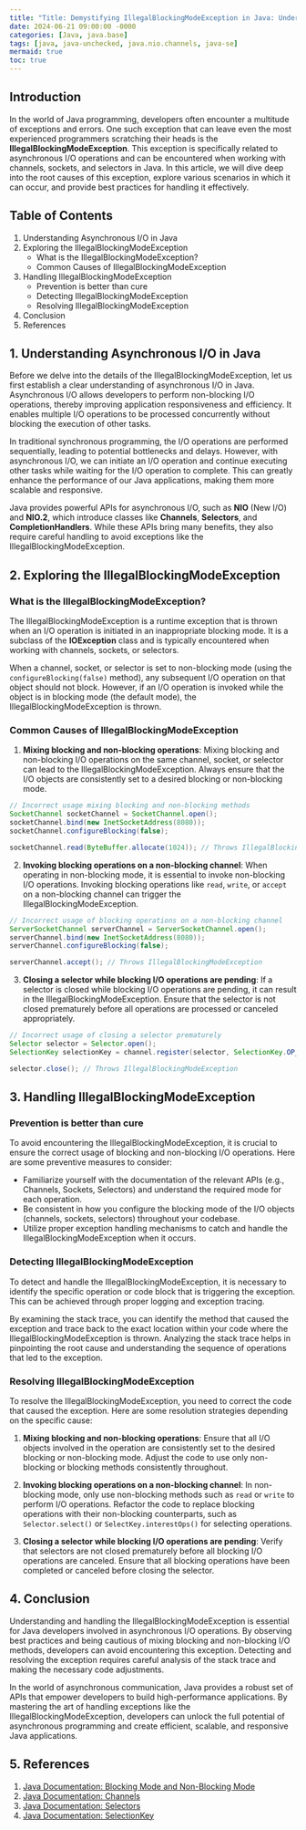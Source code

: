 ```yaml
---
title: "Title: Demystifying IllegalBlockingModeException in Java: Understanding the Magic Behind Asynchronous Communication"
date: 2024-06-21 09:00:00 -0000
categories: [Java, java.base]
tags: [java, java-unchecked, java.nio.channels, java-se]
mermaid: true
toc: true
---
```



## Introduction

In the world of Java programming, developers often encounter a multitude of exceptions and errors. One such exception that can leave even the most experienced programmers scratching their heads is the **IllegalBlockingModeException**. This exception is specifically related to asynchronous I/O operations and can be encountered when working with channels, sockets, and selectors in Java. In this article, we will dive deep into the root causes of this exception, explore various scenarios in which it can occur, and provide best practices for handling it effectively.

## Table of Contents

1. Understanding Asynchronous I/O in Java
2. Exploring the IllegalBlockingModeException
    - What is the IllegalBlockingModeException?
    - Common Causes of IllegalBlockingModeException
3. Handling IllegalBlockingModeException
    - Prevention is better than cure
    - Detecting IllegalBlockingModeException
    - Resolving IllegalBlockingModeException
4. Conclusion
5. References

## 1. Understanding Asynchronous I/O in Java

Before we delve into the details of the IllegalBlockingModeException, let us first establish a clear understanding of asynchronous I/O in Java. Asynchronous I/O allows developers to perform non-blocking I/O operations, thereby improving application responsiveness and efficiency. It enables multiple I/O operations to be processed concurrently without blocking the execution of other tasks.

In traditional synchronous programming, the I/O operations are performed sequentially, leading to potential bottlenecks and delays. However, with asynchronous I/O, we can initiate an I/O operation and continue executing other tasks while waiting for the I/O operation to complete. This can greatly enhance the performance of our Java applications, making them more scalable and responsive.

Java provides powerful APIs for asynchronous I/O, such as **NIO** (New I/O) and **NIO.2**, which introduce classes like **Channels**, **Selectors**, and **CompletionHandlers**. While these APIs bring many benefits, they also require careful handling to avoid exceptions like the IllegalBlockingModeException.

## 2. Exploring the IllegalBlockingModeException

### What is the IllegalBlockingModeException?

The IllegalBlockingModeException is a runtime exception that is thrown when an I/O operation is initiated in an inappropriate blocking mode. It is a subclass of the **IOException** class and is typically encountered when working with channels, sockets, or selectors.

When a channel, socket, or selector is set to non-blocking mode (using the `configureBlocking(false)` method), any subsequent I/O operation on that object should not block. However, if an I/O operation is invoked while the object is in blocking mode (the default mode), the IllegalBlockingModeException is thrown.

### Common Causes of IllegalBlockingModeException

1. **Mixing blocking and non-blocking operations**: Mixing blocking and non-blocking I/O operations on the same channel, socket, or selector can lead to the IllegalBlockingModeException. Always ensure that the I/O objects are consistently set to a desired blocking or non-blocking mode.

```java
// Incorrect usage mixing blocking and non-blocking methods
SocketChannel socketChannel = SocketChannel.open();
socketChannel.bind(new InetSocketAddress(8080));
socketChannel.configureBlocking(false);

socketChannel.read(ByteBuffer.allocate(1024)); // Throws IllegalBlockingModeException
```

2. **Invoking blocking operations on a non-blocking channel**: When operating in non-blocking mode, it is essential to invoke non-blocking I/O operations. Invoking blocking operations like `read`, `write`, or `accept` on a non-blocking channel can trigger the IllegalBlockingModeException.

```java
// Incorrect usage of blocking operations on a non-blocking channel
ServerSocketChannel serverChannel = ServerSocketChannel.open();
serverChannel.bind(new InetSocketAddress(8080));
serverChannel.configureBlocking(false);

serverChannel.accept(); // Throws IllegalBlockingModeException
```

3. **Closing a selector while blocking I/O operations are pending**: If a selector is closed while blocking I/O operations are pending, it can result in the IllegalBlockingModeException. Ensure that the selector is not closed prematurely before all operations are processed or canceled appropriately.

```java
// Incorrect usage of closing a selector prematurely
Selector selector = Selector.open();
SelectionKey selectionKey = channel.register(selector, SelectionKey.OP_READ);

selector.close(); // Throws IllegalBlockingModeException
```

## 3. Handling IllegalBlockingModeException

### Prevention is better than cure

To avoid encountering the IllegalBlockingModeException, it is crucial to ensure the correct usage of blocking and non-blocking I/O operations. Here are some preventive measures to consider:

- Familiarize yourself with the documentation of the relevant APIs (e.g., Channels, Sockets, Selectors) and understand the required mode for each operation.
- Be consistent in how you configure the blocking mode of the I/O objects (channels, sockets, selectors) throughout your codebase.
- Utilize proper exception handling mechanisms to catch and handle the IllegalBlockingModeException when it occurs.

### Detecting IllegalBlockingModeException

To detect and handle the IllegalBlockingModeException, it is necessary to identify the specific operation or code block that is triggering the exception. This can be achieved through proper logging and exception tracing.

By examining the stack trace, you can identify the method that caused the exception and trace back to the exact location within your code where the IllegalBlockingModeException is thrown. Analyzing the stack trace helps in pinpointing the root cause and understanding the sequence of operations that led to the exception.

### Resolving IllegalBlockingModeException

To resolve the IllegalBlockingModeException, you need to correct the code that caused the exception. Here are some resolution strategies depending on the specific cause:

1. **Mixing blocking and non-blocking operations**: Ensure that all I/O objects involved in the operation are consistently set to the desired blocking or non-blocking mode. Adjust the code to use only non-blocking or blocking methods consistently throughout.

2. **Invoking blocking operations on a non-blocking channel**: In non-blocking mode, only use non-blocking methods such as `read` or `write` to perform I/O operations. Refactor the code to replace blocking operations with their non-blocking counterparts, such as `Selector.select()` or `SelectKey.interestOps()` for selecting operations.

3. **Closing a selector while blocking I/O operations are pending**: Verify that selectors are not closed prematurely before all blocking I/O operations are canceled. Ensure that all blocking operations have been completed or canceled before closing the selector.

## 4. Conclusion

Understanding and handling the IllegalBlockingModeException is essential for Java developers involved in asynchronous I/O operations. By observing best practices and being cautious of mixing blocking and non-blocking I/O methods, developers can avoid encountering this exception. Detecting and resolving the exception requires careful analysis of the stack trace and making the necessary code adjustments.

In the world of asynchronous communication, Java provides a robust set of APIs that empower developers to build high-performance applications. By mastering the art of handling exceptions like the IllegalBlockingModeException, developers can unlock the full potential of asynchronous programming and create efficient, scalable, and responsive Java applications.

## 5. References

1. [Java Documentation: Blocking Mode and Non-Blocking Mode](https://docs.oracle.com/en/java/javase/11/docs/api/java.base/java/nio/channels/SelectableChannel.html)
2. [Java Documentation: Channels](https://docs.oracle.com/en/java/javase/11/docs/api/java.base/java/nio/channels/package-summary.html)
3. [Java Documentation: Selectors](https://docs.oracle.com/en/java/javase/11/docs/api/java.base/java/nio/channels/Selector.html)
4. [Java Documentation: SelectionKey](https://docs.oracle.com/en/java/javase/11/docs/api/java.base/java/nio/channels/SelectionKey.html)